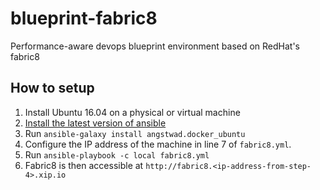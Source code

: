 # blueprint-fabric8
Performance-aware devops blueprint environment based on RedHat's fabric8

## How to setup
1. Install Ubuntu 16.04 on a physical or virtual machine
2. [Install the latest version of ansible](http://docs.ansible.com/ansible/intro_installation.html#latest-releases-via-apt-ubuntu)
3. Run `ansible-galaxy install angstwad.docker_ubuntu`
4. Configure the IP address of the machine in line 7 of `fabric8.yml`.
5. Run `ansible-playbook -c local fabric8.yml`
6. Fabric8 is then accessible at `http://fabric8.<ip-address-from-step-4>.xip.io`
